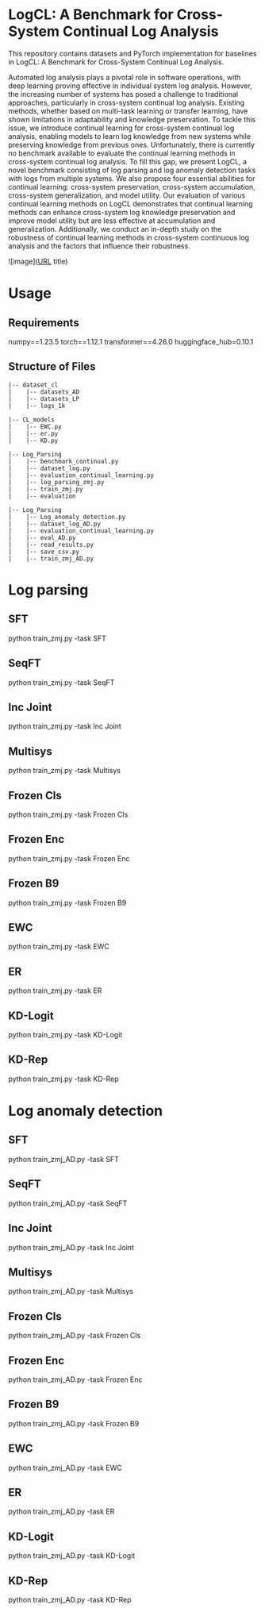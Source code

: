 # LogCL: A Benchmark for Cross-System Continual Log Analysis
This repository contains datasets and PyTorch implementation for baselines in LogCL: A Benchmark for Cross-System Continual Log Analysis.

Automated log analysis plays a pivotal role in software operations, with deep learning proving effective in individual system log analysis. However, the increasing number of systems has posed a challenge to traditional approaches, particularly in cross-system continual log analysis. Existing methods, whether based on multi-task learning or transfer learning, have shown limitations in adaptability and knowledge preservation. To tackle this issue, we introduce continual learning for cross-system continual log analysis, enabling models to learn log knowledge from new systems while preserving knowledge from previous ones.  Unfortunately, there is currently no benchmark available to evaluate the continual learning methods in cross-system continual log analysis. To fill this gap, we present LogCL, a novel benchmark consisting of log parsing and log anomaly detection tasks with logs from multiple systems. We also propose four essential abilities for continual learning: cross-system preservation, cross-system accumulation, cross-system generalization, and model utility. Our evaluation of various continual learning methods on LogCL demonstrates that continual learning methods can enhance cross-system log knowledge preservation and improve model utility but are less effective at accumulation and generalization. Additionally, we conduct an in-depth study on the robustness of continual learning methods in cross-system continuous log analysis and the factors that influence their robustness.

![image]([URL](https://github.com/nonauthor/LogCL_benchmark/blob/master/overview_LogCL.jpg) title)
# Usage
## Requirements
numpy==1.23.5
torch==1.12.1
transformer==4.26.0
huggingface_hub=0.10.1
## Structure of Files
```
|-- dataset_cl
|    |-- datasets_AD
|    |-- datasets_LP
|    |-- logs_1k

|-- CL_models
|    |-- EWC.py
|    |-- er.py
|    |-- KD.py

|-- Log_Parsing
|    |-- benchmark_continual.py
|    |-- dataset_log.py
|    |-- evaluation_continual_learning.py
|    |-- log_parsing_zmj.py
|    |-- train_zmj.py
|    |-- evaluation

|-- Log_Parsing
|    |-- Log_anomaly_detection.py
|    |-- dataset_log_AD.py
|    |-- evaluation_continual_learning.py
|    |-- eval_AD.py
|    |-- read_results.py
|    |-- save_csv.py
|    |-- train_zmj_AD.py
```


# Log parsing
## SFT
python train_zmj.py -task SFT
## SeqFT
python train_zmj.py -task SeqFT
## Inc Joint
python train_zmj.py -task Inc Joint
## Multisys
python train_zmj.py -task Multisys
## Frozen Cls
python train_zmj.py -task Frozen Cls
## Frozen Enc
python train_zmj.py -task Frozen Enc
## Frozen B9
python train_zmj.py -task Frozen B9
## EWC
python train_zmj.py -task EWC
## ER
python train_zmj.py -task ER
## KD-Logit
python train_zmj.py -task KD-Logit
## KD-Rep
python train_zmj.py -task KD-Rep

# Log anomaly detection
## SFT
python train_zmj_AD.py -task SFT
## SeqFT
python train_zmj_AD.py -task SeqFT
## Inc Joint
python train_zmj_AD.py -task Inc Joint
## Multisys
python train_zmj_AD.py -task Multisys
## Frozen Cls
python train_zmj_AD.py -task Frozen Cls
## Frozen Enc
python train_zmj_AD.py -task Frozen Enc
## Frozen B9
python train_zmj_AD.py -task Frozen B9
## EWC
python train_zmj_AD.py -task EWC
## ER
python train_zmj_AD.py -task ER
## KD-Logit
python train_zmj_AD.py -task KD-Logit
## KD-Rep
python train_zmj_AD.py -task KD-Rep
